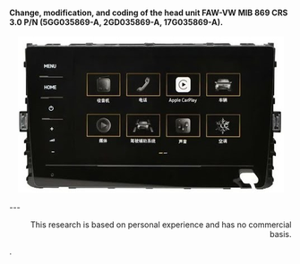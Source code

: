 #### Change, modification, and coding of the head unit FAW-VW MIB 869 CRS 3.0 P/N (5GG035869-A, 2GD035869-A, 17G035869-A).
<p align="center">
    <img src="https://github.com/ADmitriyP/VAG_MQB_studies/blob/main/MIB_869_CRS_3.0/VIEW.jpg" alt="logo" />
</p>
---
<p align="right">This research is based on personal experience and has no commercial basis.</p>.
